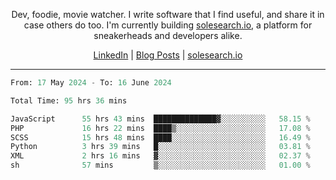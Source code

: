 <p align="center">Dev, foodie, movie watcher. I write software that I find useful, and share it in case others do too. I'm currently building <a href="https://solesearch.io">solesearch.io</a>, a platform for sneakerheads and developers alike.</p>
<p align="center">
  <a href="https://www.linkedin.com/in/peter-rauscher">LinkedIn</a>
  |
  <a href="https://dev.to/peterrauscher">Blog Posts</a>
  |
  <a href="https://solesearch.io">solesearch.io</a>
</p>
<hr/>
<!--START_SECTION:waka-->

```python
From: 17 May 2024 - To: 16 June 2024

Total Time: 95 hrs 36 mins

JavaScript      55 hrs 43 mins  ██████████████▓░░░░░░░░░░   58.15 %
PHP             16 hrs 22 mins  ████▒░░░░░░░░░░░░░░░░░░░░   17.08 %
SCSS            15 hrs 48 mins  ████░░░░░░░░░░░░░░░░░░░░░   16.49 %
Python          3 hrs 39 mins   █░░░░░░░░░░░░░░░░░░░░░░░░   03.81 %
XML             2 hrs 16 mins   ▓░░░░░░░░░░░░░░░░░░░░░░░░   02.37 %
sh              57 mins         ▒░░░░░░░░░░░░░░░░░░░░░░░░   01.00 %
```

<!--END_SECTION:waka-->
